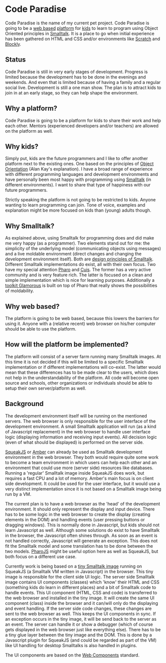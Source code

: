 # Code Paradise

Code Paradise is the name of my current pet project. Code Paradise is going to be a [web based](#web-based) [platform](#platform) for [kids](#kids) to learn to program using Object Oriented principles in [Smalltalk](#Smalltalk). It is a place to go when initial experience has been gathered on HTML and CSS and/or environments like [Scratch](https://scratch.mit.edu) and [Blockly](https://developers.google.com/blockly/).

## Status

Code Paradise is still in very early stages of development. Progress is limited because the development has to be done in the evenings and weekends. And even that is limited because of having a family and a regular social live. Development is still a one man show. The plan is to attract kids to join in at an early stage, so they can help shape the environment.

## <a name="platform">Why a platform?</a>

Code Paradise is going to be a platform for kids to share their work and help each other. Mentors (experienced developers and/or teachers) are allowed on the platform as well.

## <a name="kids">Why kids?</a>

Simply put, kids are the future programmers and I like to offer another platform next to the existing ones. One based on the principles of [Object Orientation](http://www.purl.org/stefan_ram/pub/doc_kay_oop_en) (Alan Kay's explanation). I have a broad range of experience with different programming languages and development environments and have personally been most happy with programming using [Smalltalk](#Smalltalk) (in different environments). I want to share that type of happiness with our future programmers.

Strictly speaking the platform is not going to be restricted to kids. Anyone wanting to learn programming can join. Tone of voice, examples and explanation might be more focused on kids than (young) adults though.

## <a name="Smalltalk">Why Smalltalk?</a>

As explained above, using Smalltalk for programming does and did make me very happy (as a programmer). Two elements stand out for me: the simplicity of the underlying model (communicating objects using messages) and a live moldable environment (direct changes and changing the development environment itself). Both are [design principles of Smalltalk](http://www.cs.virginia.edu/~evans/cs655/readings/smalltalk.html). Different Smalltalk implementations do exist, all with their own focus. Two have my special attention [Pharo](https://www.pharo.org) and [Cuis](https://github.com/Cuis-Smalltalk/Cuis-Smalltalk-Dev). The former has a very active community and is very feature rich. The latter is focused on a clean and simple implementation which is nice for learning purposes. Additionally a [toolkit Glamorous](https://gtoolkit.com) is built on top of Pharo that really shows the possibilities of moldability.

## <a name="web-based">Why web based?</a>

The platform is going to be web based, because this lowers the barriers for using it. Anyone with a (relative recent) web browser on his/her computer should be able to use the platform.

## <a name="implementation">How will the platform be implemented?</a>

The platform will consist of a server farm running many Smalltalk images. At this time it is not decided if this will be limited to a specific Smalltalk implementation or if different implementations will co-exist. The latter would mean that these differences has to be made clear to the users, which does not help in the understandability of the platform. All code will become open source and schools, other organizations or individuals should be able to setup their own server/platform as well.

## Background

The development environment itself will be running on the mentioned servers. The web browser is only responsible for the user interface of the development environment. A small Smalltalk application will run (as a kind of Javascript replacement) in the web browser to handle user interface logic (displaying information and receiving input events). All decision logic (even of what should be displayed) is performed on the server side.

[SqueakJS](https://squeak.js.org) or [Amber](https://amber-lang.net) can already be used as Smalltalk development environment in the web browser. They both would require quite some work to become a team environment in which users can help each other and an environment that could use more (server side) resources like databases. Running a 'regular' Smalltalk image inside SqueakJS does work, but requires a fast CPU and a lot of memory. Amber's main focus is on client side development. It could be used for the user interface, but it would use a very distinct implementation since it is not based on a Smalltalk image being run by a VM.

The current plan is to have a web browser as the 'head' of the development environment. It should only represent the display and input device. There has to be some logic in the web browser to create the display (creating elements in the DOM) and handling events (user pressing buttons or dragging windows). This is normally done in Javascript, but kids should not learn Javascript as well. Although some solutions do exist to have Smalltalk in the browser, the Javascript often shines through. As soon as an event is not handled correctly, Javascript will generate an exception. This does not fit the Smalltalk model and some translation has to be done between the two models. [PharoJS](https://pharojs.github.io) might be useful option here as well as SqueakJS, but both focus on a different use case.

Currently work is being based on a [tiny Smalltalk image](https://github.com/carolahp/pharo/tree/candle) running on SqueakJS (a Smalltalk VM written in Javascript) in the browser. This tiny image is responsible for the client side UI logic. The server side Smalltalk image contains UI components (classes) which 'know' their HTML and CSS (something kids do learn in different places) and a bit of Smalltalk code to handle events. This UI component (HTML, CSS and code) is transferred to the web browser and installed in the tiny image. It will create the same UI component (class) inside the browser and it can/will only do the displaying and event handling. If the server side code changes, these changes are sent to the web browser as well. This keeps the UI components in sync. If an exception occurs in the tiny image, it will be send back to the server as an event. The server can handle it or show a debugger (which of course gets displayed in the web browser just like everything else). There has to be a tiny glue layer between the tiny image and the DOM. This is done by a Javascript plugin for SqueakJS (and could be regarded as part of the VM) like UI handling for desktop Smalltalks is also handled in plugins. 

The UI components are based on the [Web Components](https://developer.mozilla.org/en-US/docs/Web/Web_Components) standard.
